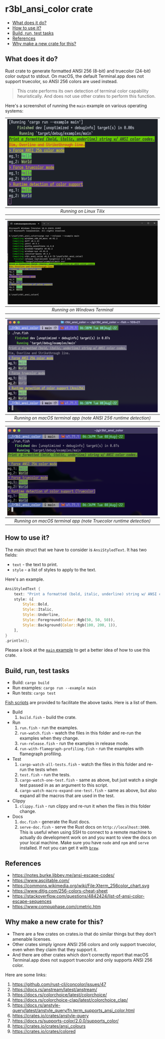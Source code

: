 # r3bl_ansi_color crate
<a id="markdown-r3bl_ansi_color-crate" name="r3bl_ansi_color-crate"></a>

<!-- TOC -->

- [What does it do?](#what-does-it-do)
- [How to use it?](#how-to-use-it)
- [Build, run, test tasks](#build-run-test-tasks)
- [References](#references)
- [Why make a new crate for this?](#why-make-a-new-crate-for-this)

<!-- /TOC -->

## What does it do?
<a id="markdown-what-does-it-do%3F" name="what-does-it-do%3F"></a>

Rust crate to generate formatted ANSI 256 (8-bit) and truecolor (24-bit) color output to stdout. On
macOS, the default Terminal.app does not support truecolor, so ANSI 256 colors are used instead.

> This crate performs its own detection of terminal color capability heuristically. And does not
> use other crates to perform this function.

Here's a screenshot of running the `main` example on various operating systems:

| ![Linux screenshot](docs/screenshot_linux.png) |
|:--:|
| *Running on Linux Tilix* |

| ![Windows screenshot](docs/screenshot_windows.png) |
|:--:|
| *Running on Windows Terminal* |

| ![macOS screenshot Terminal app](docs/screenshot_macos_terminal_app.png) |
|:--:|
| *Running on macOS terminal app (note ANSI 256 runtime detection)* |

| ![macOS screenshot iTerm app](docs/screenshot_macos_iterm_app.png) |
|:--:|
| *Running on macOS terminal app (note Truecolor runtime detection)* |

## How to use it?
<a id="markdown-how-to-use-it%3F" name="how-to-use-it%3F"></a>

The main struct that we have to consider is `AnsiStyledText`. It has two fields:

- `text` - the text to print.
- `style` - a list of styles to apply to the text.

Here's an example.

```rust
AnsiStyledText {
    text: "Print a formatted (bold, italic, underline) string w/ ANSI color codes.",
    style: &[
        Style::Bold,
        Style::Italic,
        Style::Underline,
        Style::Foreground(Color::Rgb(50, 50, 50)),
        Style::Background(Color::Rgb(100, 200, 1)),
    ],
}
.println();
```

Please a look at the
[`main` example](https://github.com/r3bl-org/r3bl_ansi_color/blob/main/examples/main.rs) to get a
better idea of how to use this crate.

## Build, run, test tasks
<a id="markdown-build%2C-run%2C-test-tasks" name="build%2C-run%2C-test-tasks"></a>

- Build: `cargo build`
- Run examples: `cargo run --example main`
- Run tests: `cargo test`

[Fish scripts](https://developerlife.com/2021/01/19/fish-scripting-manual/) are provided to
facilitate the above tasks. Here is a list of them.

- Build
  1. `build.fish` - build the crate.
- Run
  1. `run.fish` - run the examples.
  1. `run-watch.fish` - watch the files in this folder and re-run the examples when they change.
  1. `run-release.fish` - run the examples in release mode.
  1. `run-with-flamegraph-profiling.fish` - run the examples with flamegraph profiling.
- Test
  1. `cargo-watch-all-tests.fish` - watch the files in this folder and re-run the tests when
  1. `test.fish` - run the tests.
  1. `cargo-watch-one-test.fish` - same as above, but just watch a single test passed in as an
     argument to this script.
  1. `cargo-watch-macro-expand-one-test.fish` - same as above, but also expand all the macros that
     are used in the test.
- Clippy
  1. `clippy.fish` - run clippy and re-run it when the files in this folder change.
- Docs
  1. `doc.fish` - generate the Rust docs.
  1. `serve-doc.fish` - serve the Rust docs on `http://localhost:3000`. This is useful when using
     SSH to connect to a remote machine to actually do development work on and you want to view the
     docs on your local machine. Make sure you have `node` and `npm` and `serve` installed. If not
     you can get it with [`brew`](https://brew.sh/).

## References
<a id="markdown-references" name="references"></a>

- https://notes.burke.libbey.me/ansi-escape-codes/
- https://www.asciitable.com/
- https://commons.wikimedia.org/wiki/File:Xterm_256color_chart.svg
- https://www.ditig.com/256-colors-cheat-sheet
- https://stackoverflow.com/questions/4842424/list-of-ansi-color-escape-sequences
- https://www.compuphase.com/cmetric.htm

## Why make a new crate for this?
<a id="markdown-why-make-a-new-crate-for-this%3F" name="why-make-a-new-crate-for-this%3F"></a>

- There are a few crates on crates.io that do similar things but they don't amenable
  licenses.
- Other crates simply ignore ANSI 256 colors and only support truecolor, even when they
  claim that they support it.
- And there are other crates which don't correctly report that macOS Terminal.app does not
  support truecolor and only supports ANSI 256 color.

Here are some links:

1. <https://github.com/rust-cli/concolor/issues/47>
1. <https://docs.rs/anstream/latest/anstream/>
1. <https://docs.rs/colorchoice/latest/colorchoice/>
1. <https://docs.rs/colorchoice-clap/latest/colorchoice_clap/>
1. <https://docs.rs/anstyle-query/latest/anstyle_query/fn.term_supports_ansi_color.html>
1. <https://crates.io/crates/anstyle-query>
1. <https://docs.rs/supports-color/2.0.0/supports_color/>
1. <https://crates.io/crates/ansi_colours>
1. <https://crates.io/crates/colored>
